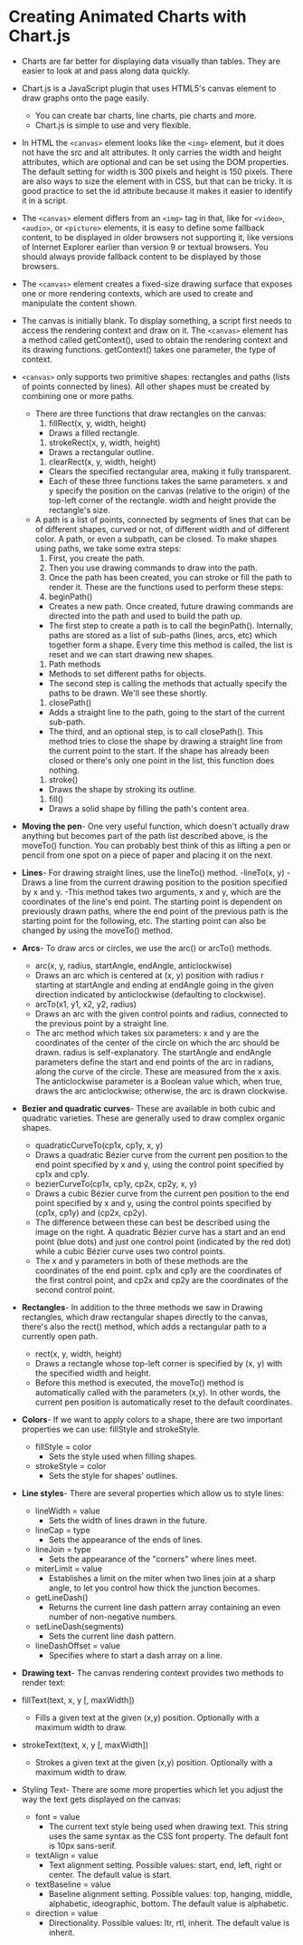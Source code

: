 # Creating Animated Charts with Chart.js
- Charts are far better for displaying data visually than tables.   They are easier to look at and pass along data quickly.
- Chart.js is a JavaScript plugin that uses HTML5's canvas element to draw graphs onto the page easily.
  - You can create bar charts, line charts, pie charts and more.
  - Chart.js is simple to use and very flexible.
- In HTML the `<canvas>` element looks like the `<img>` element, but it does not have the src and alt attributes.  It only carries the width and height attributes, which are optional and can be set using the DOM properties.  The default setting for width is 300 pixels and height is 150 pixels.  There are also ways to size the element with in CSS, but that can be tricky.  It is good practice to set the id attribute because it makes it easier to identify it in a script.
- The `<canvas>` element differs from an `<img>` tag in that, like for `<video>`, `<audio>`, or `<picture>` elements, it is easy to define some fallback content, to be displayed in older browsers not supporting it, like versions of Internet Explorer earlier than version 9 or textual browsers. You should always provide fallback content to be displayed by those browsers.
- The `<canvas>` element creates a fixed-size drawing surface that exposes one or more rendering contexts, which are used to create and manipulate the content shown.
- The canvas is initially blank. To display something, a script first needs to access the rendering context and draw on it. The `<canvas>` element has a method called getContext(), used to obtain the rendering context and its drawing functions. getContext() takes one parameter, the type of context. 
- `<canvas>` only supports two primitive shapes: rectangles and paths (lists of points connected by lines). All other shapes must be created by combining one or more paths.
  - There are three functions that draw rectangles on the canvas:
    1. fillRect(x, y, width, height)
      - Draws a filled rectangle.
    1. strokeRect(x, y, width, height)
      - Draws a rectangular outline.
    1. clearRect(x, y, width, height)
      - Clears the specified rectangular area, making it fully transparent.
    - Each of these three functions takes the same parameters. x and y specify the position on the canvas (relative to the origin) of the top-left corner of the rectangle. width and height provide the rectangle's size.
  - A path is a list of points, connected by segments of lines that can be of different shapes, curved or not, of different width and of different color. A path, or even a subpath, can be closed. To make shapes using paths, we take some extra steps:
    1. First, you create the path.
    1. Then you use drawing commands to draw into the path.
    1. Once the path has been created, you can stroke or fill the path to render it.
    These are the functions used to perform these steps:
    1. beginPath()
      - Creates a new path. Once created, future drawing commands are directed into the path and used to build the path up.
      - The first step to create a path is to call the beginPath(). Internally, paths are stored as a list of sub-paths (lines, arcs, etc) which together form a shape. Every time this method is called, the list is reset and we can start drawing new shapes.
    1. Path methods
      - Methods to set different paths for objects.
      - The second step is calling the methods that actually specify the paths to be drawn. We'll see these shortly.
    1. closePath()
      - Adds a straight line to the path, going to the start of the current sub-path.
      - The third, and an optional step, is to call closePath(). This method tries to close the shape by drawing a straight line from the current point to the start. If the shape has already been closed or there's only one point in the list, this function does nothing.
    1. stroke()
      - Draws the shape by stroking its outline.
    1. fill()
      - Draws a solid shape by filling the path's content area.
- **Moving the pen**- One very useful function, which doesn't actually draw anything but becomes part of the path list described above, is the moveTo() function. You can probably best think of this as lifting a pen or pencil from one spot on a piece of paper and placing it on the next.
- **Lines**- For drawing straight lines, use the lineTo() method.
  -lineTo(x, y)
  -Draws a line from the current drawing position to the position specified by x and y.
  -This method takes two arguments, x and y, which are the coordinates of the line's end point. The starting point is dependent on previously drawn paths, where the end point of the previous path is the starting point for the following, etc. The starting point can also be changed by using the moveTo() method.
- **Arcs**- To draw arcs or circles, we use the arc() or arcTo() methods.
  - arc(x, y, radius, startAngle, endAngle, anticlockwise)
  - Draws an arc which is centered at (x, y) position with radius r starting at startAngle and ending at endAngle going in the given direction indicated by anticlockwise (defaulting to clockwise).
  - arcTo(x1, y1, x2, y2, radius)
  - Draws an arc with the given control points and radius, connected to the previous point by a straight line.
  - The arc method which takes six parameters: x and y are the coordinates of the center of the circle on which the arc should be drawn. radius is self-explanatory. The startAngle and endAngle parameters define the start and end points of the arc in radians, along the curve of the circle. These are measured from the x axis. The anticlockwise parameter is a Boolean value which, when true, draws the arc anticlockwise; otherwise, the arc is drawn clockwise.
- **Bezier and quadratic curves**- These are available in both cubic and quadratic varieties. These are generally used to draw complex organic shapes.
  - quadraticCurveTo(cp1x, cp1y, x, y)
  - Draws a quadratic Bézier curve from the current pen position to the end point specified by x and y, using the control point specified by cp1x and cp1y.
  - bezierCurveTo(cp1x, cp1y, cp2x, cp2y, x, y)
  - Draws a cubic Bézier curve from the current pen position to the end point specified by x and y, using the control points specified by (cp1x, cp1y) and (cp2x, cp2y).
  - The difference between these can best be described using the image on the right. A quadratic Bézier curve has a start and an end point (blue dots) and just one control point (indicated by the red dot) while a cubic Bézier curve uses two control points.
  - The x and y parameters in both of these methods are the coordinates of the end point. cp1x and cp1y are the coordinates of the first control point, and cp2x and cp2y are the coordinates of the second control point.
- **Rectangles**- In addition to the three methods we saw in Drawing rectangles, which draw rectangular shapes directly to the canvas, there's also the rect() method, which adds a rectangular path to a currently open path.
  - rect(x, y, width, height)
  - Draws a rectangle whose top-left corner is specified by (x, y) with the specified width and height.
  - Before this method is executed, the moveTo() method is automatically called with the parameters (x,y). In other words, the current pen position is automatically reset to the default coordinates.

- **Colors**- If we want to apply colors to a shape, there are two important properties we can use: fillStyle and strokeStyle.
  - fillStyle = color
    - Sets the style used when filling shapes.
  - strokeStyle = color
    - Sets the style for shapes' outlines.

- **Line styles**- There are several properties which allow us to style lines:
  - lineWidth = value
    - Sets the width of lines drawn in the future.
  - lineCap = type
    - Sets the appearance of the ends of lines.
  - lineJoin = type
    - Sets the appearance of the "corners" where lines meet.
  - miterLimit = value
    - Establishes a limit on the miter when two lines join at a sharp angle, to let you control how thick the junction becomes.
  - getLineDash()
    - Returns the current line dash pattern array containing an even number of non-negative numbers.
  - setLineDash(segments)
    - Sets the current line dash pattern.
  - lineDashOffset = value
    - Specifies where to start a dash array on a line.

-  **Drawing text**- The canvas rendering context provides two methods to render text:
  - fillText(text, x, y [, maxWidth])
    - Fills a given text at the given (x,y) position. Optionally with a maximum width to draw.
  - strokeText(text, x, y [, maxWidth])
    - Strokes a given text at the given (x,y) position. Optionally with a maximum width to draw.
- Styling Text- There are some more properties which let you adjust the way the text gets displayed on the canvas:
  - font = value
    - The current text style being used when drawing text. This string uses the same syntax as the CSS font property. The default font is 10px sans-serif.
  - textAlign = value
    - Text alignment setting. Possible values: start, end, left, right or center. The default value is start.
  - textBaseline = value
    - Baseline alignment setting. Possible values: top, hanging, middle, alphabetic, ideographic, bottom. The default value is alphabetic.
  - direction = value
    - Directionality. Possible values: ltr, rtl, inherit. The default value is inherit.